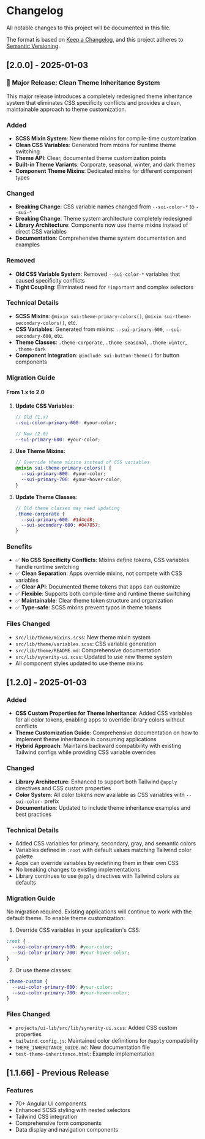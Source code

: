 # Changelog

All notable changes to this project will be documented in this file.

The format is based on [Keep a Changelog](https://keepachangelog.com/en/1.0.0/),
and this project adheres to [Semantic Versioning](https://semver.org/spec/v2.0.0.html).

## [2.0.0] - 2025-01-03

### 🚀 Major Release: Clean Theme Inheritance System

This major release introduces a completely redesigned theme inheritance system that eliminates CSS specificity conflicts and provides a clean, maintainable approach to theme customization.

### Added
- **SCSS Mixin System**: New theme mixins for compile-time customization
- **Clean CSS Variables**: Generated from mixins for runtime theme switching
- **Theme API**: Clear, documented theme customization points
- **Built-in Theme Variants**: Corporate, seasonal, winter, and dark themes
- **Component Theme Mixins**: Dedicated mixins for different component types

### Changed
- **Breaking Change**: CSS variable names changed from `--sui-color-*` to `--sui-*`
- **Breaking Change**: Theme system architecture completely redesigned
- **Library Architecture**: Components now use theme mixins instead of direct CSS variables
- **Documentation**: Comprehensive theme system documentation and examples

### Removed
- **Old CSS Variable System**: Removed `--sui-color-*` variables that caused specificity conflicts
- **Tight Coupling**: Eliminated need for `!important` and complex selectors

### Technical Details
- **SCSS Mixins**: `@mixin sui-theme-primary-colors()`, `@mixin sui-theme-secondary-colors()`, etc.
- **CSS Variables**: Generated from mixins: `--sui-primary-600`, `--sui-secondary-600`, etc.
- **Theme Classes**: `.theme-corporate`, `.theme-seasonal`, `.theme-winter`, `.theme-dark`
- **Component Integration**: `@include sui-button-theme()` for button components

### Migration Guide

#### From 1.x to 2.0

1. **Update CSS Variables**:
   ```scss
   // Old (1.x)
   --sui-color-primary-600: #your-color;
   
   // New (2.0)
   --sui-primary-600: #your-color;
   ```

2. **Use Theme Mixins**:
   ```scss
   // Override theme mixins instead of CSS variables
   @mixin sui-theme-primary-colors() {
     --sui-primary-600: #your-color;
     --sui-primary-700: #your-hover-color;
   }
   ```

3. **Update Theme Classes**:
   ```scss
   // Old theme classes may need updating
   .theme-corporate {
     --sui-primary-600: #1d4ed8;
     --sui-secondary-600: #047857;
   }
   ```

### Benefits
- ✅ **No CSS Specificity Conflicts**: Mixins define tokens, CSS variables handle runtime switching
- ✅ **Clean Separation**: Apps override mixins, not compete with CSS variables
- ✅ **Clear API**: Documented theme tokens that apps can customize
- ✅ **Flexible**: Supports both compile-time and runtime theme switching
- ✅ **Maintainable**: Clear theme token structure and organization
- ✅ **Type-safe**: SCSS mixins prevent typos in theme tokens

### Files Changed
- `src/lib/theme/mixins.scss`: New theme mixin system
- `src/lib/theme/variables.scss`: CSS variable generation
- `src/lib/theme/README.md`: Comprehensive documentation
- `src/lib/synerity-ui.scss`: Updated to use new theme system
- All component styles updated to use theme mixins

## [1.2.0] - 2025-01-03

### Added
- **CSS Custom Properties for Theme Inheritance**: Added CSS variables for all color tokens, enabling apps to override library colors without conflicts
- **Theme Customization Guide**: Comprehensive documentation on how to implement theme inheritance in consuming applications
- **Hybrid Approach**: Maintains backward compatibility with existing Tailwind configs while providing CSS variable overrides

### Changed
- **Library Architecture**: Enhanced to support both Tailwind `@apply` directives and CSS custom properties
- **Color System**: All color tokens now available as CSS variables with `--sui-color-` prefix
- **Documentation**: Updated to include theme inheritance examples and best practices

### Technical Details
- Added CSS variables for primary, secondary, gray, and semantic colors
- Variables defined in `:root` with default values matching Tailwind color palette
- Apps can override variables by redefining them in their own CSS
- No breaking changes to existing implementations
- Library continues to use `@apply` directives with Tailwind colors as defaults

### Migration Guide
No migration required. Existing applications will continue to work with the default theme. To enable theme customization:

1. Override CSS variables in your application's CSS:
```css
:root {
  --sui-color-primary-600: #your-color;
  --sui-color-primary-700: #your-hover-color;
}
```

2. Or use theme classes:
```css
.theme-custom {
  --sui-color-primary-600: #your-color;
  --sui-color-primary-700: #your-hover-color;
}
```

### Files Changed
- `projects/ui-lib/src/lib/synerity-ui.scss`: Added CSS custom properties
- `tailwind.config.js`: Maintained color definitions for `@apply` compatibility
- `THEME_INHERITANCE_GUIDE.md`: New documentation file
- `test-theme-inheritance.html`: Example implementation

## [1.1.66] - Previous Release

### Features
- 70+ Angular UI components
- Enhanced SCSS styling with nested selectors
- Tailwind CSS integration
- Comprehensive form components
- Data display and navigation components
